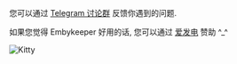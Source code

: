 您可以通过 [Telegram 讨论群](https://t.me/embykeeper_chat_bot) 反馈你遇到的问题.

如果您觉得 Embykeeper 好用的话, 您可以通过 [爱发电](https://afdian.com/a/jackzzs) 赞助 ^\_^

![Kitty](https://github.com/embykeeper/embykeeper/raw/main/images/kitty.gif)

